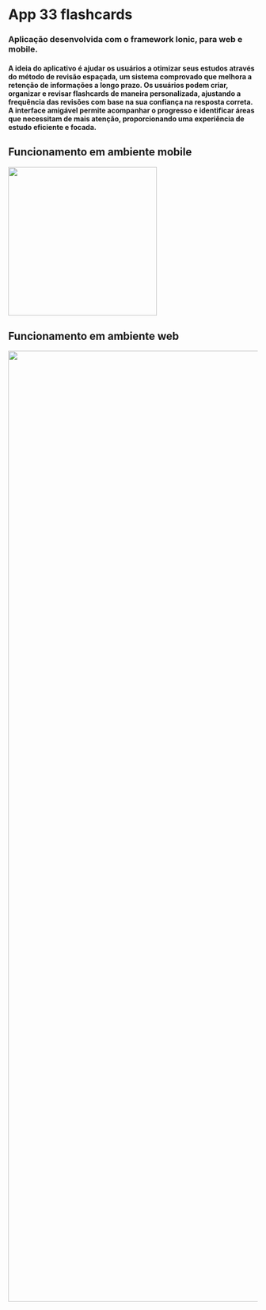 # App 33 flashcards

### Aplicação desenvolvida com o framework Ionic, para web e mobile.

#### A ideia do aplicativo é ajudar os usuários a otimizar seus estudos através do método de revisão espaçada, um sistema comprovado que melhora a retenção de informações a longo prazo. Os usuários podem criar, organizar e revisar flashcards de maneira personalizada, ajustando a frequência das revisões com base na sua confiança na resposta correta. A interface amigável permite acompanhar o progresso e identificar áreas que necessitam de mais atenção, proporcionando uma experiência de estudo eficiente e focada.

## Funcionamento em ambiente mobile
<img src="https://github.com/user-attachments/assets/2fbfc36f-51dd-48af-b9d2-adef655c6258" width="300" />

## Funcionamento em ambiente web
<img src="https://github.com/user-attachments/assets/7365a6b9-7eef-4d5a-bc49-3483e4438766" width="1920" />
